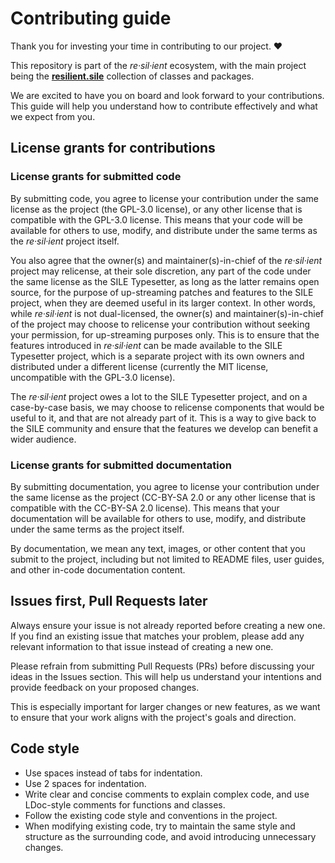 # Contributing guide

Thank you for investing your time in contributing to our project. ❤️

This repository is part of the _re·sil·ient_ ecosystem, with the main project being the [**resilient.sile**](https://github.com/Omikhleia/resilient.sile) collection of classes and packages.

We are excited to have you on board and look forward to your contributions. This guide will help you understand how to contribute effectively and what we expect from you.

## License grants for contributions

### License grants for submitted code

By submitting code, you agree to license your contribution under the same license as the project (the GPL-3.0 license), or any other license that is compatible with the GPL-3.0 license. This means that your code will be available for others to use, modify, and distribute under the same terms as the _re·sil·ient_ project itself.

You also agree that the owner(s) and maintainer(s)-in-chief of the _re·sil·ient_ project may relicense, at their sole discretion, any part of the code under the same license as the SILE Typesetter, as long as the latter remains open source, for the purpose of up-streaming patches and features to the SILE project, when they are deemed useful in its larger context. In other words, while _re·sil·ient_ is not dual-licensed, the owner(s) and maintainer(s)-in-chief of the project may choose to relicense your contribution without seeking your permission, for up-streaming purposes only. This is to ensure that the features introduced in _re·sil·ient_ can be made available to the SILE Typesetter project, which is a separate project with its own owners and distributed under a different license (currently the MIT license, uncompatible with the GPL-3.0 license).

The _re·sil·ient_ project owes a lot to the SILE Typesetter project, and on a case-by-case basis, we may choose to relicense components that would be useful to it, and that are not already part of it. This is a way to give back to the SILE community and ensure that the features we develop can benefit a wider audience.

### License grants for submitted documentation

By submitting documentation, you agree to license your contribution under the same license as the project (CC-BY-SA 2.0 or any other license that is compatible with the CC-BY-SA 2.0 license). This means that your documentation will be available for others to use, modify, and distribute under the same terms as the project itself.

By documentation, we mean any text, images, or other content that you submit to the project, including but not limited to README files, user guides, and other in-code documentation content.

## Issues first, Pull Requests later

Always ensure your issue is not already reported before creating a new one. If you find an existing issue that matches your problem, please add any relevant information to that issue instead of creating a new one.

Please refrain from submitting Pull Requests (PRs) before discussing your ideas in the Issues section. This will help us understand your intentions and provide feedback on your proposed changes.

This is especially important for larger changes or new features, as we want to ensure that your work aligns with the project's goals and direction.

## Code style

- Use spaces instead of tabs for indentation.
- Use 2 spaces for indentation.
- Write clear and concise comments to explain complex code, and use LDoc-style comments for functions and classes.
- Follow the existing code style and conventions in the project.
- When modifying existing code, try to maintain the same style and structure as the surrounding code, and avoid introducing unnecessary changes.
